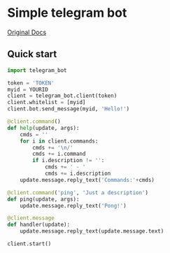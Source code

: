 # Simple telegram bot
[Original Docs](https://github.com/python-telegram-bot/python-telegram-bot/wiki/)
## Quick start
```python
import telegram_bot

token = 'TOKEN'
myid = YOURID
client = telegram_bot.client(token)
client.whitelist = [myid]
client.bot.send_message(myid, 'Hello!')

@client.command()
def help(update, args):
    cmds = ''
    for i in client.commands:
        cmds += '\n/'
        cmds += i.command
        if i.description != '':
            cmds += ' - '
            cmds += i.description
    update.message.reply_text('Commands:'+cmds)

@client.command('ping', 'Just a description')
def ping(update, args):
    update.message.reply_text('Pong!')

@client.message
def handler(update):
    update.message.reply_text(update.message.text)

client.start()
```
